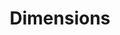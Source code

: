---
layout: default
bigquery: https://console.cloud.google.com/bigquery?p=covid-19-dimensions-ai&page=table&d=data&t=publications
contributors: Digital Science, https://www.digital-science.com/
cost: Free for personal, non-commercial use.
description: Dimensions contains more than 100 million publications, ranging from
  articles published in scholarly journals, books and book chapters, to preprints
  and conference proceedings. All publications are contextualized with linked data
  sets, funding, publications, patents, clinical trials, and policy documents. You
  can also view associated categories, funders, institutions, and researcher profiles.
documentation: https://docs.dimensions.ai/bigquery/index.html
last_edit: 04/11/2022, 14:00:03
location: https://www.dimensions.ai/products/free/
maintained_by: Digital Science, https://www.digital-science.com/
schema_fields:
- address
- original_assignee_countries
- altmetrics
- type
- category_hrcs_rac
- assignee_countries
- repository_id
- categories
- category_for
- category_icrp_cso
- year
- publisher
- organisation_details
- research_org_state_codes
- acronym
- linkout
- research_org_countries
- researcher_ids
- funding_jpy
- status
- filing_date
- family_count
- date_normal
- email_address
- repository_url
- types
- category_hrcs_hc
- date_modified
- start_year
- id
- funding_usd
- mesh_headings
- supporting_grant_ids
- kind
- expiration_year
- citation_string
- associated_grant_ids
- proceedings_title
- patent_ids
- funder_orgs
- abstract
- acknowledgements
- research_org_state_names
- doi
- description
- journal
- mesh_terms
- granted_year
- category_rcdc
- funder_org_cities
- eisbn
- volume
- funder_org_state_codes
- date
- assignee_orgs
- clinical_trial_ids
- interventions
- associated_publication_id
- acronyms
- links
- funder_org_countries
- funding_details
- date_print
- date_inserted
- conference
- isbn
- current_assignee_orgs
- book_series_title
- authors
- wikipedia_url
- funding_cny
- funding_nzd
- gender
- subtitles
- editors
- foa_number
- funder_org
- associated_publication_pmid
- current_assignee_countries
- date_imported_gbq
- investigators
- granted_date
- original_abstract
- created_date
- priority_year
- citations
- category_bra
- citations_count
- labels
- priority_date
- research_org_city_names
- filing_year
- language
- category_uoa
- original_assignee_orgs
- parent_id
- research_org_country_names
- external_ids
- aliases
- established
- ipcr
- cited_by_ids
- grant_number
- resulting_publication_doi
- license
- phase
- funding_chf
- family_id
- issue
- concepts
- legal_events
- funding_aud
- registry
- original_title
- funding_cad
- date_online
- pmcid
- journal_lists
- associated_publication_arxiv_id
- category_sdg
- funder_org_acronyms
- jurisdiction
- publication_date
- pages
- funding_eur
- metrics
- funder_countries
- pmid
- associated_publication_doi
- brief_title
- resulting_publication_ids
- book_title
- funding_currency
- cpc
- conditions
- end_date
- name
- publication_year
- source_id
- research_orgs
- title
- embargo_date
- category_hra
- expiration_date
- filing_status
- research_org_cities
- reference_ids
- active_years
- open_access_categories_v2
- category_icrp_ct
- end_year
- open_access_categories
- family_members_ids
- arxiv_id
- funding_gbp
- repository_name
- legal_status
- relationships
- application_number
- inventor_names
- funding_amount
- start_date
- current_assignee
- publication_ids
- original_assignee
shortname: dimensions
tags:
- scholarly literature
- patents
- funding
- clinical trials
- academic profiles
terms_of_use: 'Use of both the Dimensions COVID-19 dataset and full Dimensions dataset
  are subject to the Dimensions Terms of use: https://www.dimensions.ai/policies-terms-legal '
title: Dimensions
uuid: dcff88bd-fe6b-4fdb-8159-809bf9d7bc1c
---